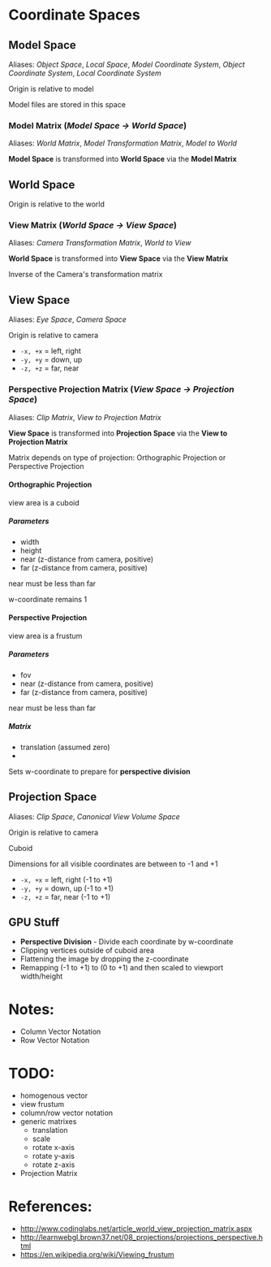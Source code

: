 # Coordinate Spaces

## Model Space

Aliases: *Object Space*, *Local Space*, *Model Coordinate System*, *Object Coordinate System*, *Local Coordinate System*

Origin is relative to model

Model files are stored in this space

### Model Matrix (*Model Space → World Space*)

Aliases: *World Matrix*, *Model Transformation Matrix*, *Model to World*

**Model Space** is transformed into **World Space** via the **Model Matrix**

## World Space

Origin is relative to the world

### View Matrix (*World Space → View Space*)

Aliases: *Camera Transformation Matrix*, *World to View*

**World Space** is transformed into **View Space** via the **View Matrix**

Inverse of the Camera's transformation matrix

## View Space

Aliases: *Eye Space*, *Camera Space*

Origin is relative to camera

* `-x, +x` = left, right
* `-y, +y` = down, up
* `-z, +z` = far, near

### Perspective Projection Matrix (*View Space → Projection Space*)

Aliases: *Clip Matrix*, *View to Projection Matrix*

**View Space** is transformed into **Projection Space** via the **View to Projection Matrix**

Matrix depends on type of projection: Orthographic Projection or Perspective Projection

#### Orthographic Projection

view area is a cuboid

##### Parameters

* width
* height
* near (z-distance from camera, positive)
* far (z-distance from camera, positive)

near must be less than far

w-coordinate remains 1

#### Perspective Projection

view area is a frustum

##### Parameters

* fov
* near (z-distance from camera, positive)
* far (z-distance from camera, positive)

near must be less than far

##### Matrix

* translation (assumed zero)
* 


Sets w-coordinate to prepare for **perspective division**

## Projection Space

Aliases: *Clip Space*, *Canonical View Volume Space*

Origin is relative to camera

Cuboid

Dimensions for all visible coordinates are between to -1 and +1

* `-x, +x` = left, right (-1 to +1)
* `-y, +y` = down, up (-1 to +1)
* `-z, +z` = far, near (-1 to +1)

## GPU Stuff

* **Perspective Division** - Divide each coordinate by w-coordinate
* Clipping vertices outside of cuboid area
* Flattening the image by dropping the z-coordinate
* Remapping (-1 to +1) to (0 to +1) and then scaled to viewport width/height

# Notes:

* Column Vector Notation
* Row Vector Notation

# TODO:

* homogenous vector
* view frustum
* column/row vector notation
* generic matrixes
  * translation
  * scale
  * rotate x-axis
  * rotate y-axis
  * rotate z-axis
* Projection Matrix

# References:

* http://www.codinglabs.net/article_world_view_projection_matrix.aspx
* http://learnwebgl.brown37.net/08_projections/projections_perspective.html
* https://en.wikipedia.org/wiki/Viewing_frustum